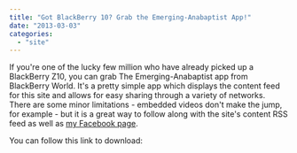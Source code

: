 ```yaml
---
title: "Got BlackBerry 10? Grab the Emerging-Anabaptist App!"
date: "2013-03-03"
categories: 
  - "site"
---
```


If you're one of the lucky few million who have already picked up a BlackBerry Z10, you can grab The Emerging-Anabaptist app from BlackBerry World. It's a pretty simple app which displays the content feed for this site and allows for easy sharing through a variety of networks. There are some minor limitations - embedded videos don't make the jump, for example - but it is a great way to follow along with the site's content RSS feed as well as [my Facebook page](https://www.facebook.com/AnabaptistRedux?_rdr=p "The Emerging-Anabaptist on Facebook").

You can follow this link to download:
